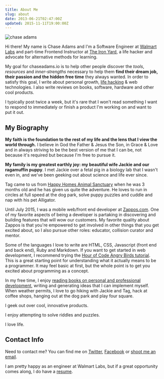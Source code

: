 ```yaml
---
title: About Me
slug: about
date: 2013-06-21T02:47:00Z
updated: 2015-11-11T19:00:00Z
---
```


![chase adams](/img/chaseadamsio.png)

Hi there! My name is Chase Adams and I'm a Software Engineer at [Walmart Labs](http://www.walmartlabs.com) and part-time Frontend Instructor at <a href="http://www.theironyard.com">The Iron Yard</a>, a life hacker and advocate for alternative methods for learning.

My goal for chaseadams.io is to help other people discover the *tools*, *resources* and *inner-strengths* necessary to help them **find their dream job, their passion and the hidden free time** they always wanted. In order to satisfy this goal, I write about personal growth, [life hacking](/hacker/) & web technologies. I also write reviews on books, software, hardware and other cool products.

I typically post twice a week, but it's rare that I won't read something I want to respond to immediately or finish a product I'm working on and want to put it out.

## My Biography

**My faith is the foundation to the rest of my life and the lens that I view the world through.** I believe in God the Father & Jesus the Son, in Grace & Love and in always striving to be the best version of me that I can be, not because it's required but because I'm free to pursue it.

**My family is my greatest earthly joy: my beautiful wife Jackie and our ragamuffin puppy**. I met Jackie over a fetal pig in a biology lab that I wasn't even in, and we've been geeking out about science and life ever since.

Tag came to us from [Happy Homes Animal Sanctuary][8] when he was 3 months old and he has given us quite the adventure. He loves to run in circles at full speed at the dog park, solve puppy puzzles and cuddle and nap with his pet Alligator.

Until July 2015, I was a mobile web/front end developer at [Zappos.com][9]. One of my favorite aspects of being a developer is partaking in discovering and building features that will wow our customers. My favorite quality about Zappos is that you're empowered to get involved in other things that you get excited about, so I also pursue other roles: educator, collision curator and mentor.

Some of the languages I love to write are HTML, CSS, Javascript (front end and back end), Ruby and Markdown. If you want to get started in web development, I recommend trying the [Hour of Code Angry Birds tutorial][10]. This is a great starting point for understanding what it actually means to be a programmer. It may feel basic at first, but the whole point is to get you excited about programming as a concept.

In my free time, I enjoy [reading books on personal and professional development][11], writing and generating ideas that I can implement myself. When weather permits, I love to go hiking with Jackie and Tag, hack at coffee shops, hanging out at the dog park and play four square.

I geek out over cool, innovative products.

I enjoy attempting to solve riddles and puzzles.

I love life.

## Contact Info

Need to contact me? You can find me on [Twitter][12], [Facebook][13] or [shoot me an email][14].

I am pretty happy as an engineer at Walmart Labs, but if a great opportunity comes along, I do have a [resume][15].

[1]: /2013/12/08/my-story-why-i-believe-in-the-hour-of-code-initiative/
 [2]: /2014/01/14/the-dangers-of-a-controversial-statement-without-context/
 [3]: /2013/11/07/dear-developer-use-tools-dont-be-one/
 [4]: /2013/10/15/my-eulogy/
 [5]: http://bit.ly/1e4yusU
 [6]: http://bit.ly/19RXcgu
 [7]: http://www.realchaseadams.com/imgs/2014/01/me_and_tag-300x300.jpg
 [8]: http://happyhomeanimalsanctuary.org/
 [9]: http://www.zappos.com
 [10]: http://learn.code.org/hoc/1
 [11]: http://bit.ly/1hqSp4S
 [12]: http://www.twitter.com/chaseadamsio
 [13]: http://www.facebook.com/realchaseadams
 [14]: http://www.google.com/recaptcha/mailhide/d?k=01FsOpvbvqvPQdOrNwPvOdyQ==&c=pq2UNndrKs-6jo7TNkqNZTgacR2nICT5BsBHfEsx09I=
 [15]: http://www.chaseadams.io/resume/
